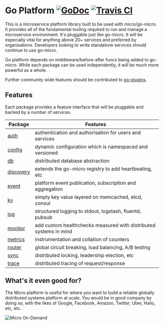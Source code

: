 # Go Platform [![GoDoc](https://godoc.org/github.com/micro/go-platform?status.svg)](https://godoc.org/github.com/micro/go-platform) [![Travis CI](https://travis-ci.org/micro/go-platform.svg?branch=master)](https://travis-ci.org/micro/go-platform)

This is a microservice platform library built to be used with micro/go-micro. 
It provides all of the fundamental tooling required to run and manage 
a microservice environment. It's pluggable just like go-micro. It will be 
especially vital for anything above 20+ services and preferred by 
organisations. Developers looking to write standalone services should 
continue to use go-micro. 

Go platform depends on middleware/before-after funcs being added to 
go-micro. While each package can be used independently, it will be 
much more powerful as a whole.

Further community wide features should be contributed to [go-plugins](https://github.com/micro/go-plugins).

## Features
Each package provides a feature interface that will be pluggable and backed by a 
number of services.

Package     |   Features
-------     |   ---------
[auth](https://godoc.org/github.com/micro/go-platform/auth)        |   authentication and authorisation for users and services	
[config](https://godoc.org/github.com/micro/go-platform/config)      |   dynamic configuration which is namespaced and versioned
[db](https://godoc.org/github.com/micro/go-platform/db)          |   distributed database abstraction
[discovery](https://godoc.org/github.com/micro/go-platform/discovery)   |   extends the go-micro registry to add heartbeating, etc
[event](https://godoc.org/github.com/micro/go-platform/event)   |   platform event publication, subscription and aggregation 
[kv](https://godoc.org/github.com/micro/go-platform/kv)          |   simply key value layered on memcached, etcd, consul 
[log](https://godoc.org/github.com/micro/go-platform/log)         |   structured logging to stdout, logstash, fluentd, pubsub
[monitor](https://godoc.org/github.com/micro/go-platform/monitor)     |   add custom healthchecks measured with distributed systems in mind
[metrics](https://godoc.org/github.com/micro/go-platform/metrics)     |   instrumentation and collation of counters
[router](https://godoc.org/github.com/micro/go-platform/router)      |   global circuit breaking, load balancing, A/B testing
[sync](https://godoc.org/github.com/micro/go-platform/sync)       |   distributed locking, leadership election, etc
[trace](https://godoc.org/github.com/micro/go-platform/trace)       |   distributed tracing of request/response

## What's it even good for?

The Micro platform is useful for where you want to build a reliable globally distributed systems platform at scale. 
You would be in good company by doing so, with the likes of Google, Facebook, Amazon, Twitter, Uber, Hailo, etc, etc.

![Micro On-Demand](https://github.com/micro/micro/blob/master/doc/ondemand.png)
